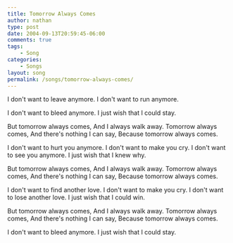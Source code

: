 ```yaml
---
title: Tomorrow Always Comes
author: nathan
type: post
date: 2004-09-13T20:59:45-06:00
comments: true
tags:
    - Song
categories:
    - Songs
layout: song
permalink: /songs/tomorrow-always-comes/
---
```

I don't want to leave anymore.
I don't want to run anymore.
<!--more-->
I don't want to bleed anymore.
I just wish that I could stay.

But tomorrow always comes,
And I always walk away.
Tomorrow always comes,
And there's nothing I can say,
Because tomorrow always comes.

I don't want to hurt you anymore.
I don't want to make you cry.
I don't want to see you anymore.
I just wish that I knew why.

But tomorrow always comes,
And I always walk away.
Tomorrow always comes,
And there's nothing I can say,
Because tomorrow always comes.

I don't want to find another love.
I don't want to make you cry.
I don't want to lose another love.
I just wish that I could win.

But tomorrow always comes,
And I always walk away.
Tomorrow always comes,
And there's nothing I can say,
Because tomorrow always comes.

I don't want to bleed anymore.
I just wish that I could stay.
